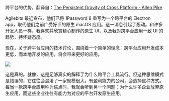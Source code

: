 跨平台的优势，翻译自：[The Persistent Gravity of Cross Platform - Allen Pike](https://allenpike.com/2021/gravity-of-cross-platform-apps)



Agilebits 最近宣布，他们已将 1Password 8 重写为一个跨平台的 Electron app，取代他们之前广受好评的原生 macOS 应用。这一消息引起了轰动。和许多开发人员一样，我喜欢并欣赏精心制作的原生 UI，以及我对跨平台应用一致 UI 的趋势，持怀疑态度。



现在，关于跨平台应用的技术讨论，围绕着一个简单的理念：跨平台应用开发成本更低，而本地开发的应用，将会带来更好的应用。



![](https://allenpike.com/images/2021/good-cheap-scale.png)



这是真的。就像，这是足够真实的解释了为什么跨平台工具流行。但这种思维模式是错误的，它往往会混淆了一家规模很大，有盈利能力的公司，会选择这种方式。每当一款跨平台应用称为焦点时，我就会听到另一个问题：为什么许多企业放弃原生应用，而这些企业往往有能力为对应的平台开发原生应用。
